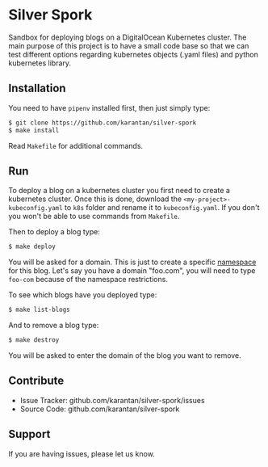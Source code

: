 # Silver Spork
Sandbox for deploying blogs on a DigitalOcean Kubernetes cluster. The main purpose of
this project is to have a small code base so that we can test different options regarding
kubernetes objects (.yaml files) and python kubernetes library.

## Installation

You need to have `pipenv` installed first, then just simply type:

```bash
$ git clone https://github.com/karantan/silver-spork
$ make install
```

Read `Makefile` for additional commands.

## Run

To deploy a blog on a kubernetes cluster you first need to create a kubernetes cluster.
Once this is done, download the `<my-project>-kubeconfig.yaml` to `k8s` folder and rename
it to `kubeconfig.yaml`. If you don't you won't be able to use commands from `Makefile`.

Then to deploy a blog type:

```bash
$ make deploy
```

You will be asked for a domain. This is just to create a specific [namespace](https://kubernetes.io/docs/concepts/overview/working-with-objects/namespaces/)
for this blog. Let's say you have a domain "foo.com", you will need to type `foo-com`
because of the namespace restrictions.


To see which blogs have you deployed type:

```bash
$ make list-blogs
```

And to remove a blog type:

```bash
$ make destroy
```

You will be asked to enter the domain of the blog you want to remove.

## Contribute


- Issue Tracker: github.com/karantan/silver-spork/issues
- Source Code: github.com/karantan/silver-spork


## Support


If you are having issues, please let us know.
